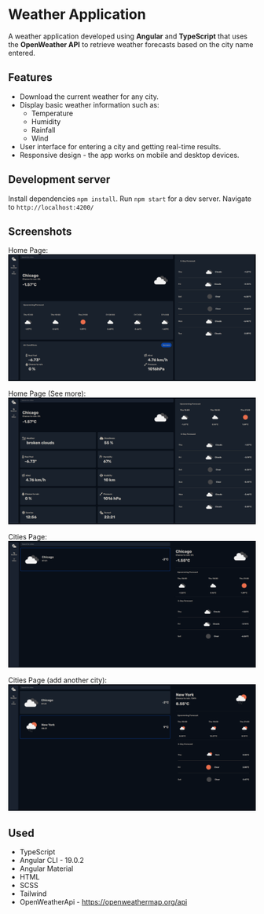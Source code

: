 # Weather Application

A weather application developed using **Angular** and **TypeScript** that uses the **OpenWeather API** to retrieve weather forecasts based on the city name entered.

## Features

- Download the current weather for any city.
- Display basic weather information such as:
  - Temperature
  - Humidity
  - Rainfall
  - Wind
- User interface for entering a city and getting real-time results.
- Responsive design - the app works on mobile and desktop devices.

## Development server

Install dependencies `npm install`. Run `npm start` for a dev server. Navigate to `http://localhost:4200/`

## Screenshots

Home Page:
![image](./assets/image.png)

Home Page (See more):
![Image](./assets/image-1.png)

Cities Page:
![Image](./assets/image-2.png)

Cities Page (add another city):
![Image](./assets/image-3.png)

## Used

- TypeScript
- Angular CLI - 19.0.2
- Angular Material
- HTML
- SCSS
- Tailwind
- OpenWeatherApi - https://openweathermap.org/api
